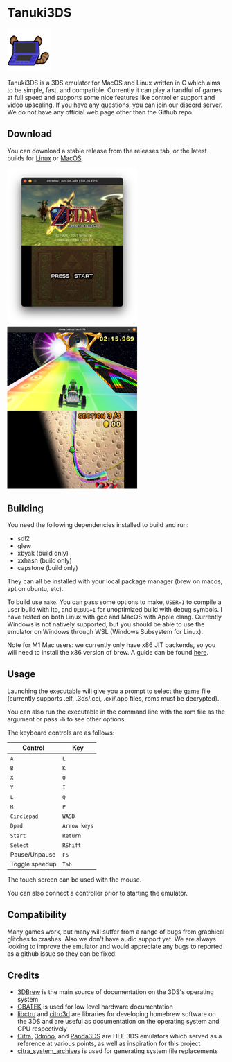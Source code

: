 # Tanuki3DS

<img src=images/logo.png width=100>

Tanuki3DS is a 3DS emulator for MacOS and Linux written in C which aims to be simple, fast, and compatible. Currently it can play a handful of games at full speed and supports some nice features like controller support and video upscaling. If you have any questions, you can join our [discord server](https://discord.gg/6ya65fvD3g). We do not have any official web page other than the Github repo.

## Download
You can download a stable release from the releases tab, or the latest builds for [Linux](https://nightly.link/burhanr13/Tanuki3DS/workflows/ci/master/Tanuki3DS-linux.zip) or [MacOS](https://nightly.link/burhanr13/Tanuki3DS/workflows/ci/master/Tanuki3DS-macos.zip).

<img src=images/oot3d.png width=300><img src=images/mk7.png width=300>

## Building
You need the following dependencies installed to build and run:
- sdl2
- glew
- xbyak (build only)
- xxhash (build only)
- capstone (build only)

They can all be installed with your local package manager (brew on macos, apt on ubuntu, etc).

To build use `make`. You can pass some options to make, `USER=1` to compile a user build with lto, and `DEBUG=1` for unoptimized build with debug symbols. I have tested on both Linux with gcc and MacOS with Apple clang. Currently Windows is not natively supported, but you should be able to use the emulator on Windows through WSL (Windows Subsystem for Linux).

Note for M1 Mac users: we currently only have x86 JIT backends, so you will need to install the x86 version of brew. A guide can be found [here](https://gist.github.com/progrium/b286cd8c82ce0825b2eb3b0b3a0720a0).

## Usage
Launching the executable will give you a prompt to select the game file (currently supports .elf, .3ds/.cci, .cxi/.app files, roms must be decrypted).

You can also run the executable in the command line with the rom file as the argument or pass `-h` to see other options.

The keyboard controls are as follows:

| Control | Key |
| --- | --- |
| `A` | `L` |
| `B` | `K` |
| `X` | `O` |
| `Y` | `I` |
| `L` | `Q` |
| `R` | `P` |
| `Circlepad` | `WASD` |
| `Dpad` | `Arrow keys` |
| `Start` | `Return` |
| `Select` | `RShift` |
| Pause/Unpause | `F5` |
| Toggle speedup | `Tab` |

The touch screen can be used with the mouse.

You can also connect a controller prior to starting the emulator.

## Compatibility

Many games work, but many will suffer from a range of bugs from graphical glitches to crashes. Also we don't have audio support yet. We are always looking to improve the emulator and would appreciate any bugs to reported as a github issue so they can be fixed.

## Credits

- [3DBrew](https://www.3dbrew.org) is the main source of documentation on the 3DS's operating system
- [GBATEK](https://www.problemkaputt.de/gbatek.htm) is used for low level hardware documentation
- [libctru](https://github.com/devkitPro/libctru) and [citro3d](https://github.com/devkitPro/citro3d) are libraries for developing homebrew software on the 3DS and are useful as documentation on the operating system and GPU respectively
- [Citra](https://github.com/PabloMK7/citra), [3dmoo](https://github.com/plutooo/3dmoo), and [Panda3DS](https://github.com/wheremyfoodat/Panda3DS) are HLE 3DS emulators which served as a reference at various points, as well as inspiration for this project
- [citra_system_archives](https://github.com/B3n30/citra_system_archives) is used for generating system file replacements

